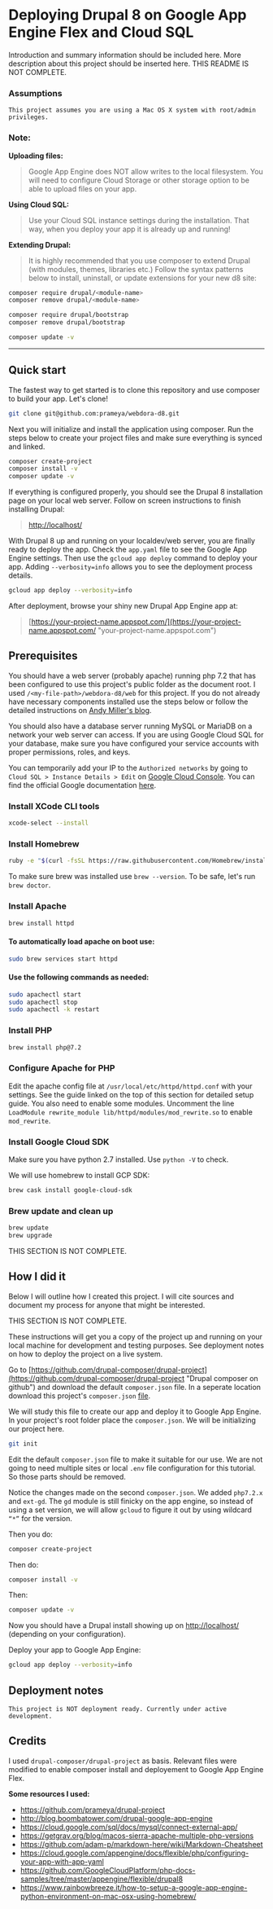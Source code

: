 # Deploying Drupal 8 on Google App Engine Flex and Cloud SQL
Introduction and summary information should be included here. More description about this project should be inserted here. THIS README IS NOT COMPLETE. 

### Assumptions
```
This project assumes you are using a Mac OS X system with root/admin privileges.
```

### Note:
**Uploading files:**
> Google App Engine does NOT allow writes to the local filesystem. You will need to configure Cloud Storage or other storage option to be able to upload files on your app.

**Using Cloud SQL:**
> Use your Cloud SQL instance settings during the installation. That way, when you deploy your app it is already up and running!

**Extending Drupal:**
> It is highly recommended that you use composer to extend Drupal (with modules, themes, libraries etc.) Follow the syntax patterns below to install, uninstall, or update extensions for your new d8 site:

```sh
composer require drupal/<module-name>
composer remove drupal/<module-name>

composer require drupal/bootstrap
composer remove drupal/bootstrap

composer update -v
```


---

## Quick start

The fastest way to get started is to clone this repository and use composer to build your app. Let's clone!

```sh
git clone git@github.com:prameya/webdora-d8.git
```

Next you will initialize and install the application using composer. Run the steps below to create your project files and make sure everything is synced and linked.

```sh
composer create-project
composer install -v
composer update -v
```

If everything is configured properly, you should see the Drupal 8 installation page on your local web server. Follow on screen instructions to finish installing Drupal:

> [http://localhost/](http://localhost/ "localhost")

With Drupal 8 up and running on your localdev/web server, you are finally ready to deploy the app. Check the `app.yaml` file to see the Google App Engine settings. Then use the `gcloud app deploy` command to deploy your app. Adding `--verbosity=info` allows you to see the deployment process details.

```sh
gcloud app deploy --verbosity=info
```

After deployment, browse your shiny new Drupal App Engine app at:

> [https://your-project-name.appspot.com/](https://your-project-name.appspot.com/ "your-project-name.appspot.com")

## Prerequisites

You should have a web server (probably apache) running php 7.2 that has been configured to use this project's public folder as the document root. I used `/<my-file-path>/webdora-d8/web` for this project. If you do not already have necessary components installed use the steps below or follow the detailed instructions on [Andy Miller's blog](https://getgrav.org/blog/macos-sierra-apache-multiple-php-versions "Andy Miller's blog post").

You should also have a database server running MySQL or MariaDB on a network your web server can access. If you are using Google Cloud SQL for your database, make sure you have configured your service accounts with proper permissions, roles, and keys.

You can temporarily add your IP to the `Authorized networks` by going to `Cloud SQL > Instance Details > Edit` on [Google Cloud Console](https://console.cloud.google.com/ "Google Cloud Console"). You can find the official Google documentation [here](https://cloud.google.com/sql/docs/mysql/connect-external-app/ "Google Cloud SQL documentation").

### Install XCode CLI tools

```sh
xcode-select --install
```

### Install Homebrew

```sh
ruby -e "$(curl -fsSL https://raw.githubusercontent.com/Homebrew/install/master/install)"
```

To make sure brew was installed use `brew --version`. To be safe, let's run `brew doctor`.

### Install Apache

```sh
brew install httpd
```

#### To automatically load apache on boot use:

```sh
sudo brew services start httpd
```

#### Use the following commands as needed:

```sh
sudo apachectl start
sudo apachectl stop
sudo apachectl -k restart
```

### Install PHP

```sh
brew install php@7.2
```

### Configure Apache for PHP

Edit the apache config file at `/usr/local/etc/httpd/httpd.conf` with your settings. See the guide linked on the top of this section for detailed setup guide. You also need to enable some modules. Uncomment the line `LoadModule rewrite_module lib/httpd/modules/mod_rewrite.so` to enable `mod_rewrite`.

### Install Google Cloud SDK

Make sure you have python 2.7 installed. Use `python -V` to check.

We will use homebrew to install GCP SDK:

```sh
brew cask install google-cloud-sdk
```

### Brew update and clean up

```sh
brew update
brew upgrade
```

THIS SECTION IS NOT COMPLETE.

## How I did it

Below I will outline how I created this project. I will cite sources and document my process for anyone that might be interested.

THIS SECTION IS NOT COMPLETE.

These instructions will get you a copy of the project up and running on your local machine for development and testing purposes. See deployment notes on how to deploy the project on a live system.

Go to [https://github.com/drupal-composer/drupal-project](https://github.com/drupal-composer/drupal-project "Drupal composer on github") and download the default `composer.json` file. In a seperate location download this project's `composer.json` [file](https://github.com/prameya/webdora-d8/blob/master/composer.json).

We will study this file to create our app and deploy it to Google App Engine. In your project's root folder place the `composer.json`. We will be initializing our project here.

```sh
git init
```

Edit the default `composer.json` file to make it suitable for our use. We are not going to need multiple sites or local `.env` file configuration for this tutorial. So those parts should be removed.

Notice the changes made on the second `composer.json`. We added `php7.2.x` and `ext-gd`. The `gd` module is still finicky on the app engine, so instead of using a set version, we will allow `gcloud` to figure it out by using wildcard `“*”` for the version.

Then you do:
```sh
composer create-project
```

Then do:
```sh
composer install -v
```

Then:
```sh
composer update -v
```

Now you should have a Drupal install showing up on [http://localhost/](http://localhost/ "localhost") (depending on your configuration).

Deploy your app to Google App Engine:
```sh
gcloud app deploy --verbosity=info
```

## Deployment notes

```
This project is NOT deployment ready. Currently under active development.
```
## Credits

I used `drupal-composer/drupal-project` as basis. Relevant files were modified to enable composer install and deployement to Google App Engine Flex.

**Some resources I used:**

* https://github.com/prameya/drupal-project
* http://blog.boombatower.com/drupal-google-app-engine
* https://cloud.google.com/sql/docs/mysql/connect-external-app/
* https://getgrav.org/blog/macos-sierra-apache-multiple-php-versions
* https://github.com/adam-p/markdown-here/wiki/Markdown-Cheatsheet
* https://cloud.google.com/appengine/docs/flexible/php/configuring-your-app-with-app-yaml
* https://github.com/GoogleCloudPlatform/php-docs-samples/tree/master/appengine/flexible/drupal8
* https://www.rainbowbreeze.it/how-to-setup-a-google-app-engine-python-environment-on-mac-osx-using-homebrew/
